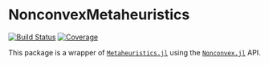 # NonconvexMetaheuristics

[![Build Status](https://github.com/JuliaNonconvex/NonconvexMetaheuristics.jl/workflows/CI/badge.svg)](https://github.com/JuliaNonconvex/NonconvexMetaheuristics.jl/actions)
[![Coverage](https://codecov.io/gh/JuliaNonconvex/NonconvexMetaheuristics.jl/branch/master/graph/badge.svg)](https://codecov.io/gh/JuliaNonconvex/NonconvexMetaheuristics.jl)


This package is a wrapper of [`Metaheuristics.jl`](https://github.com/jmejia8/Metaheuristics.jl) using the [`Nonconvex.jl`](https://github.com/JuliaNonconvex/Nonconvex.jl) API.
